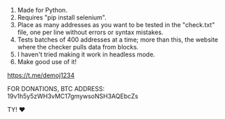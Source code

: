 1) Made for Python.
2) Requires "pip install selenium".
3) Place as many addresses as you want to be tested in the "check.txt" file, one per line without errors or syntax mistakes.
4) Tests batches of 400 addresses at a time; more than this, the website where the checker pulls data from blocks.
5) I haven't tried making it work in headless mode.
6) Make good use of it!


https://t.me/demoj1234

FOR DONATIONS, BTC ADDRESS: 19v1h5y5zWH3vMC17gmywsoNSH3AQEbcZs

TY! ❤️
